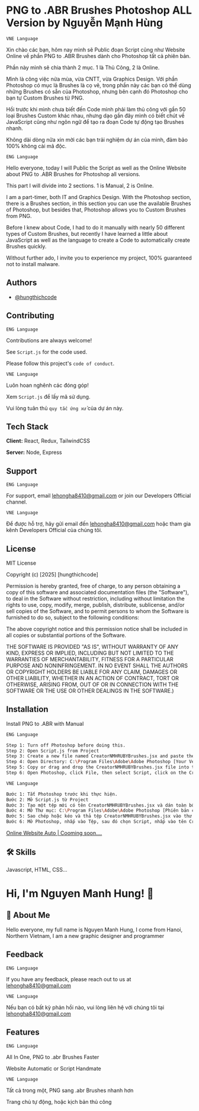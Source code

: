 
# PNG to .ABR Brushes Photoshop ALL Version by Nguyễn Mạnh Hùng

    VNE Language

Xin chào các bạn, hôm nay mình sẽ Public đoạn Script cũng như Website Online về phần PNG to .ABR Brushes dành cho Photoshop tất cả phiên bản.

Phần này mình sẽ chia thành 2 mục. 1 là Thủ Công, 2 là Online.

Mình là công việc nửa mùa, vừa CNTT, vừa Graphics Design. Với phần Photoshop có mục là Brushes là cọ vẽ, trong phần này các bạn có thể dùng những Brushes có sẵn của Photoshop, nhưng bên cạnh đó Photoshop cho bạn tự Custom Brushes từ PNG.

Hồi trước khi mình chưa biết đến Code mình phải làm thủ công với gần 50 loại Brushes Custom khác nhau, nhưng dạo gần đây mình có biết chút về JavaScript cũng như ngôn ngữ để tạo ra đoạn Code tự động tạo Brushes nhanh.

Không dài dòng nữa xin mời các bạn trải nghiệm dự án của mình, đảm bảo 100% không cài mã độc.

    ENG Language

Hello everyone, today I will Public the Script as well as the Online Website about PNG to .ABR Brushes for Photoshop all versions.

This part I will divide into 2 sections. 1 is Manual, 2 is Online.

I am a part-timer, both IT and Graphics Design. With the Photoshop section, there is a Brushes section, in this section you can use the available Brushes of Photoshop, but besides that, Photoshop allows you to Custom Brushes from PNG.

Before I knew about Code, I had to do it manually with nearly 50 different types of Custom Brushes, but recently I have learned a little about JavaScript as well as the language to create a Code to automatically create Brushes quickly.

Without further ado, I invite you to experience my project, 100% guaranteed not to install malware.
## Authors

- [@hungthichcode](https://github.com/hungthichcode)


## Contributing

    ENG Language

Contributions are always welcome!

See `Script.js` for the code used.

Please follow this project's `code of conduct`.

    VNE Language

Luôn hoan nghênh các đóng góp!

Xem `Script.js` để lấy mã sử dụng.

Vui lòng tuân thủ `quy tắc ứng xử` của dự án này.

## Tech Stack

**Client:** React, Redux, TailwindCSS

**Server:** Node, Express


## Support

    ENG Language

For support, email lehongha8410@gmail.com or join our Developers Official channel.

    VNE Language

Để được hỗ trợ, hãy gửi email đến lehongha8410@gmail.com hoặc tham gia kênh Developers Official của chúng tôi.

## License

MIT License

Copyright (c) [2025] [hungthichcode]

Permission is hereby granted, free of charge, to any person obtaining a copy
of this software and associated documentation files (the "Software"), to deal
in the Software without restriction, including without limitation the rights
to use, copy, modify, merge, publish, distribute, sublicense, and/or sell
copies of the Software, and to permit persons to whom the Software is
furnished to do so, subject to the following conditions:

The above copyright notice and this permission notice shall be included in all
copies or substantial portions of the Software.

THE SOFTWARE IS PROVIDED "AS IS", WITHOUT WARRANTY OF ANY KIND, EXPRESS OR
IMPLIED, INCLUDING BUT NOT LIMITED TO THE WARRANTIES OF MERCHANTABILITY,
FITNESS FOR A PARTICULAR PURPOSE AND NONINFRINGEMENT. IN NO EVENT SHALL THE
AUTHORS OR COPYRIGHT HOLDERS BE LIABLE FOR ANY CLAIM, DAMAGES OR OTHER
LIABILITY, WHETHER IN AN ACTION OF CONTRACT, TORT OR OTHERWISE, ARISING FROM,
OUT OF OR IN CONNECTION WITH THE SOFTWARE OR THE USE OR OTHER DEALINGS IN THE
SOFTWARE.)


## Installation

Install PNG to .ABR with Manual

```bash
ENG Language
```

```bash
Step 1: Turn off Photoshop before doing this.
Step 2: Open Script.js from Project
Step 3: Create a new file named CreatorNMHRUBYBrushes.jsx and paste the entire code you just copied from the Script.js file
Step 4: Open Directory: C:\Program Files\Adobe\Adobe Photoshop [Your Version]\Presets\Scripts\
Step 5: Copy or drag and drop the CreatorNMHRUBYBrushes.jsx file into the folder
Step 6: Open Photoshop, click File, then select Script, click on the CreatorNMHRUBYBrushes name and select the folder containing the PNG you want to convert to Brushes. Wait a few seconds, enjoy!
```

```bash
VNE Language
```

```bash
Bước 1: Tắt Photoshop trước khi thực hiện.
Bước 2: Mở Script.js từ Project
Bước 3: Tạo một tệp mới có tên CreatorNMHRUBYBrushes.jsx và dán toàn bộ mã bạn vừa sao chép từ tệp Script.js
Bước 4: Mở Thư mục: C:\Program Files\Adobe\Adobe Photoshop [Phiên bản của bạn]\Presets\Scripts\
Bước 5: Sao chép hoặc kéo và thả tệp CreatorNMHRUBYBrushes.jsx vào thư mục
Bước 6: Mở Photoshop, nhấp vào Tệp, sau đó chọn Script, nhấp vào tên CreatorNMHRUBYBrushes và chọn thư mục chứa PNG bạn muốn chuyển đổi thành Cọ. Đợi vài giây, thưởng thức!
```

[Online Website Auto | Cooming soon....](https://example.com "Hung Dep Zai Vl")
## 🛠 Skills
Javascript, HTML, CSS...


# Hi, I'm Nguyen Manh Hung! 👋


## 🚀 About Me
Hello everyone, my full name is Nguyen Manh Hung, I come from Hanoi, Northern Vietnam,
I am a new graphic designer and programmer


## Feedback

    ENG Language

If you have any feedback, please reach out to us at lehongha8410@gmail.com

    VNE Language

Nếu bạn có bất kỳ phản hồi nào, vui lòng liên hệ với chúng tôi tại lehongha8410@gmail.com
## Features

    ENG Language

All In One, PNG to .abr Brushes Faster

Website Automatic or Script Handmate

    VNE Language

Tất cả trong một, PNG sang .abr Brushes nhanh hơn

Trang chủ tự động, hoặc kịch bản thủ công